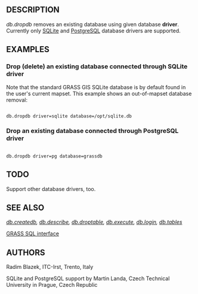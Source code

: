
## DESCRIPTION

*db.dropdb* removes an existing database using given database
**driver**. Currently only [SQLite](grass-sqlite.html)
and [PostgreSQL](grass-pg.html) database drivers are
supported.

## EXAMPLES

### Drop (delete) an existing database connected through SQLite driver

Note that the standard GRASS GIS SQLite database is by default
found in the user's current mapset. This example shows an
out-of-mapset database removal:

```

db.dropdb driver=sqlite database=/opt/sqlite.db

```

### Drop an existing database connected through PostgreSQL driver

```

db.dropdb driver=pg database=grassdb

```

## TODO

Support other database drivers, too.

## SEE ALSO

*[db.createdb](db.createdb.html),
[db.describe](db.describe.html),
[db.droptable](db.droptable.html),
[db.execute](db.execute.html),
[db.login](db.login.html),
[db.tables](db.tables.html)*

[GRASS SQL interface](sql.html)

## AUTHORS

Radim Blazek, ITC-Irst, Trento, Italy

SQLite and PostgreSQL support by Martin Landa, Czech Technical University in Prague, Czech Republic
